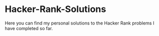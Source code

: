 # Hacker-Rank-Solutions
Here you can find my personal solutions to the Hacker Rank problems I have completed so far.
